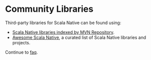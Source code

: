 # Community Libraries

Third-party libraries for Scala Native can be found using:

-   [Scala Native libraries indexed by MVN
    Repository](https://mvnrepository.com/artifact/org.scala-native/nativelib/usages).
-   [Awesome Scala
    Native](https://github.com/tindzk/awesome-scala-native), a curated
    list of Scala Native libraries and projects.

Continue to [faq](../faq.md).
